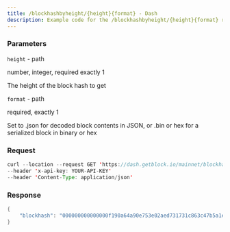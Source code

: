 ```yaml
---
title: /blockhashbyheight/{height}{format} - Dash
description: Example code for the /blockhashbyheight/{height}{format} rest method. Сomplete guide on how to use /blockhashbyheight/{height}{format} rest in GetBlock.io Web3 documentation.
---
```


### Parameters


`height` - path

number, integer, required exactly 1

The height of the block hash to get

`format` - path

required, exactly 1

Set to .json for decoded block contents in JSON, or .bin or hex for a
serialized block in binary or hex

### Request

``` java
curl --location --request GET 'https://dash.getblock.io/mainnet/blockhashbyheight/1890110.json' 
--header 'x-api-key: YOUR-API-KEY' 
--header 'Content-Type: application/json'
```

###  Response

``` java
{
    "blockhash": "000000000000000f190a64a90e753e02aed731731c863c47b5a1e3e3a3baf44c"
}
```

